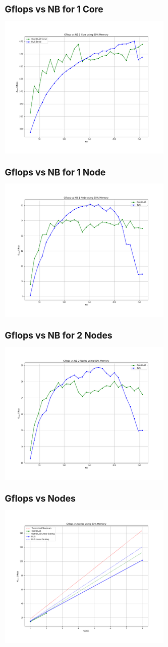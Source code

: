 # Gflops vs NB for 1 Core
![](plots/gflops_vs_nb_1_core_80_percent_memory.png)

# Gflops vs NB for 1 Node
![](plots/gflops_vs_nb_1_node_80_percent_memory.png)

# Gflops vs NB for 2 Nodes
![](plots/gflops_vs_nb_2_node_80_percent_memory.png)

# Gflops vs Nodes
![](plots/gflops_vs_nodes_80_percent_memory.png)

